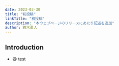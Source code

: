```yaml
---
date: 2023-03-30
title: "初投稿"
linkTitle: "初投稿"
description: "本ウェブページのリリースにあたり記述を追加"
author: 鈴木勇人
---
```



## Introduction

- :smile: test
